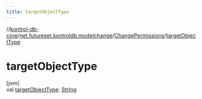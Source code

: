```yaml
---
title: targetObjectType
---
```

//[kontrol-db-core](../../../index.html)/[net.futureset.kontroldb.modelchange](../index.html)/[ChangePermissions](index.html)/[targetObjectType](target-object-type.html)



# targetObjectType



[jvm]\
val [targetObjectType](target-object-type.html): [String](https://kotlinlang.org/api/latest/jvm/stdlib/kotlin/-string/index.html)




